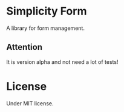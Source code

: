 # Simplicity Form
A library for form management.

## Attention

It is version alpha and not need a lot of tests!

# License
Under MIT license.